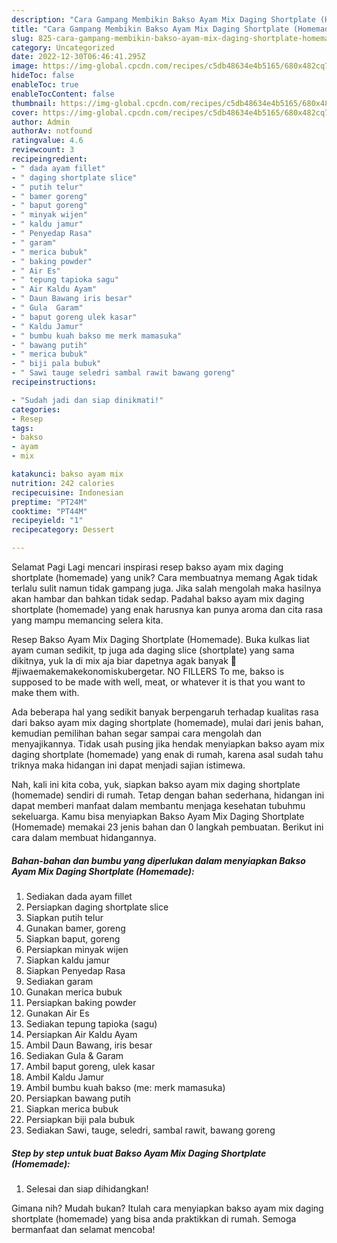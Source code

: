 ```yaml
---
description: "Cara Gampang Membikin Bakso Ayam Mix Daging Shortplate (Homemade) yang Lezat, Sempurna"
title: "Cara Gampang Membikin Bakso Ayam Mix Daging Shortplate (Homemade) yang Lezat, Sempurna"
slug: 825-cara-gampang-membikin-bakso-ayam-mix-daging-shortplate-homemade-yang-lezat-sempurna
category: Uncategorized
date: 2022-12-30T06:46:41.295Z
image: https://img-global.cpcdn.com/recipes/c5db48634e4b5165/680x482cq70/bakso-ayam-mix-daging-shortplate-homemade-foto-resep-utama.jpg
hideToc: false
enableToc: true
enableTocContent: false
thumbnail: https://img-global.cpcdn.com/recipes/c5db48634e4b5165/680x482cq70/bakso-ayam-mix-daging-shortplate-homemade-foto-resep-utama.jpg
cover: https://img-global.cpcdn.com/recipes/c5db48634e4b5165/680x482cq70/bakso-ayam-mix-daging-shortplate-homemade-foto-resep-utama.jpg
author: Admin
authorAv: notfound
ratingvalue: 4.6
reviewcount: 3
recipeingredient:
- " dada ayam fillet"
- " daging shortplate slice"
- " putih telur"
- " bamer goreng"
- " baput goreng"
- " minyak wijen"
- " kaldu jamur"
- " Penyedap Rasa"
- " garam"
- " merica bubuk"
- " baking powder"
- " Air Es"
- " tepung tapioka sagu"
- " Air Kaldu Ayam"
- " Daun Bawang iris besar"
- " Gula  Garam"
- " baput goreng ulek kasar"
- " Kaldu Jamur"
- " bumbu kuah bakso me merk mamasuka"
- " bawang putih"
- " merica bubuk"
- " biji pala bubuk"
- " Sawi tauge seledri sambal rawit bawang goreng"
recipeinstructions:

- "Sudah jadi dan siap dinikmati!"
categories:
- Resep
tags:
- bakso
- ayam
- mix

katakunci: bakso ayam mix 
nutrition: 242 calories
recipecuisine: Indonesian
preptime: "PT24M"
cooktime: "PT44M"
recipeyield: "1"
recipecategory: Dessert

---
```



Selamat Pagi Lagi mencari inspirasi resep bakso ayam mix daging shortplate (homemade) yang unik? Cara membuatnya memang Agak tidak terlalu sulit namun tidak gampang juga. Jika salah mengolah maka hasilnya akan hambar dan bahkan tidak sedap. Padahal bakso ayam mix daging shortplate (homemade) yang enak harusnya kan punya aroma dan cita rasa yang mampu memancing selera kita.


Resep Bakso Ayam Mix Daging Shortplate (Homemade). Buka kulkas liat ayam cuman sedikit, tp juga ada daging slice (shortplate) yang sama dikitnya, yuk la di mix aja biar dapetnya agak banyak 🤭 #jiwaemakemakekonomiskubergetar. NO FILLERS To me, bakso is supposed to be made with well, meat, or whatever it is that you want to make them with.

Ada beberapa hal yang sedikit banyak berpengaruh terhadap kualitas rasa dari bakso ayam mix daging shortplate (homemade), mulai dari jenis bahan, kemudian pemilihan bahan segar sampai cara mengolah dan menyajikannya. Tidak usah pusing jika hendak menyiapkan bakso ayam mix daging shortplate (homemade) yang enak di rumah, karena asal sudah tahu triknya maka hidangan ini dapat menjadi sajian istimewa.


Nah, kali ini kita coba, yuk, siapkan bakso ayam mix daging shortplate (homemade) sendiri di rumah. Tetap dengan bahan sederhana, hidangan ini dapat memberi manfaat dalam membantu menjaga kesehatan tubuhmu sekeluarga. Kamu bisa menyiapkan Bakso Ayam Mix Daging Shortplate (Homemade) memakai 23 jenis bahan dan 0 langkah pembuatan. Berikut ini cara dalam membuat hidangannya.

<!--inarticleads1-->

##### Bahan-bahan dan bumbu yang diperlukan dalam menyiapkan Bakso Ayam Mix Daging Shortplate (Homemade):

1. Sediakan  dada ayam fillet
1. Persiapkan  daging shortplate slice
1. Siapkan  putih telur
1. Gunakan  bamer, goreng
1. Siapkan  baput, goreng
1. Persiapkan  minyak wijen
1. Siapkan  kaldu jamur
1. Siapkan  Penyedap Rasa
1. Sediakan  garam
1. Gunakan  merica bubuk
1. Persiapkan  baking powder
1. Gunakan  Air Es
1. Sediakan  tepung tapioka (sagu)
1. Persiapkan  Air Kaldu Ayam
1. Ambil  Daun Bawang, iris besar
1. Sediakan  Gula &amp; Garam
1. Ambil  baput goreng, ulek kasar
1. Ambil  Kaldu Jamur
1. Ambil  bumbu kuah bakso (me: merk mamasuka)
1. Persiapkan  bawang putih
1. Siapkan  merica bubuk
1. Persiapkan  biji pala bubuk
1. Sediakan  Sawi, tauge, seledri, sambal rawit, bawang goreng




<!--inarticleads2-->

##### Step by step untuk buat Bakso Ayam Mix Daging Shortplate (Homemade):


1. Selesai dan siap dihidangkan!



Gimana nih? Mudah bukan? Itulah cara menyiapkan bakso ayam mix daging shortplate (homemade) yang bisa anda praktikkan di rumah. Semoga bermanfaat dan selamat mencoba!
